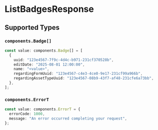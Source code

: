 # ListBadgesResponse


## Supported Types

### `components.Badge[]`

```typescript
const value: components.Badge[] = [
  {
    uuid: "123e4567-7f9c-4d4c-b971-231cf370528b",
    editDate: "2025-08-01 12:00:00",
    name: "<value>",
    regardingFormUuid: "123e4567-c4e3-4ce0-9e17-231cf99a966b",
    regardingAssetTypeUuid: "123e4567-08b9-43f7-af48-231cfe6a73bb",
  },
];
```

### `components.ErrorT`

```typescript
const value: components.ErrorT = {
  errorCode: 1000,
  message: "An error occurred completing your request",
};
```

